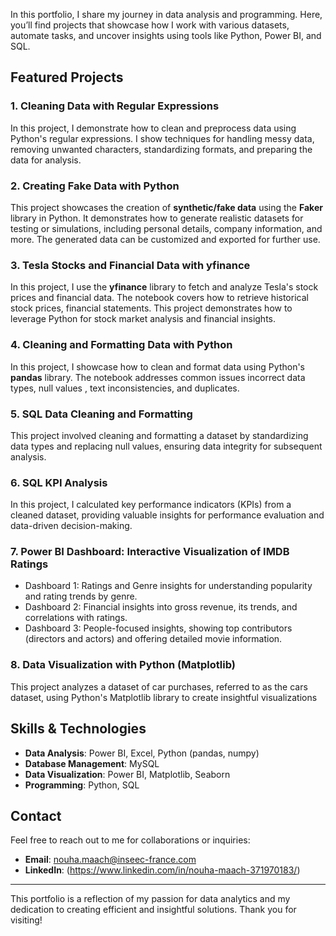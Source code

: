 

In this portfolio, I share my journey in data analysis and programming. Here, you’ll find projects that showcase how I work with various datasets, automate tasks, and uncover insights using tools like Python, Power BI, and SQL.

## Featured Projects

### 1. Cleaning Data with Regular Expressions
In this project, I demonstrate how to clean and preprocess data using Python's regular expressions. I show techniques for handling messy data, removing unwanted characters, standardizing formats, and preparing the data for analysis.

### 2. Creating Fake Data with Python
This project showcases the creation of **synthetic/fake data** using the **Faker** library in Python. It demonstrates how to generate realistic datasets for testing or simulations, including personal details, company information, and more. The generated data can be customized and exported for further use.

### 3. Tesla Stocks and Financial Data with yfinance
In this project, I use the **yfinance** library to fetch and analyze Tesla's stock prices and financial data. The notebook covers how to retrieve historical stock prices, financial statements. This project demonstrates how to leverage Python for stock market analysis and financial insights.

### 4. Cleaning and Formatting Data with Python
In this project, I showcase how to clean and format data using Python's **pandas** library. The notebook addresses common issues  incorrect data types, null values , text inconsistencies, and duplicates. 

### 5. SQL Data Cleaning and Formatting
This project involved cleaning and formatting a dataset by standardizing data types and replacing null values, ensuring data integrity for subsequent analysis.

### 6. SQL KPI Analysis 
In this project, I calculated key performance indicators (KPIs) from a cleaned dataset, providing valuable insights for performance evaluation and data-driven decision-making.

### 7. Power BI Dashboard: Interactive Visualization of IMDB Ratings
- Dashboard 1: Ratings and Genre insights for understanding popularity and rating trends by genre.
- Dashboard 2: Financial insights into gross revenue, its trends, and correlations with ratings.
- Dashboard 3: People-focused insights, showing top contributors (directors and actors) and offering detailed movie information.

### 8. Data Visualization with Python (Matplotlib)
This project analyzes a dataset of car purchases, referred to as the cars dataset, using Python's Matplotlib library to create insightful visualizations

## Skills & Technologies

- **Data Analysis**: Power BI, Excel, Python (pandas, numpy)
- **Database Management**:  MySQL
- **Data Visualization**: Power BI, Matplotlib, Seaborn
- **Programming**: Python, SQL

## Contact

Feel free to reach out to me for collaborations or inquiries:

- **Email**: nouha.maach@inseec-france.com
- **LinkedIn**: (https://www.linkedin.com/in/nouha-maach-371970183/)

---

This portfolio is a reflection of my passion for data analytics and my dedication to creating efficient and insightful solutions. Thank you for visiting!
